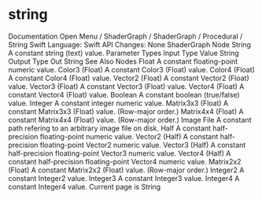 # string
 Documentation 
 Open Menu 
/
 ShaderGraph 
/
ShaderGraph
/
 Procedural 
/
 String 
Swift
Language: 
Swift
 API Changes: 
None
ShaderGraph Node
String
A constant string (text) value.
Parameter Types
Input
Type
Value
String
Output
Type
Out
String
See Also
Nodes
Float
A constant floating-point numeric value.
Color3 (Float)
A constant Color3 (Float) value.
Color4 (Float)
A constant Color4 (Float) value.
Vector2 (Float)
A constant Vector2 (Float) value.
Vector3 (Float)
A constant Vector3 (Float) value.
Vector4 (Float)
A constant Vector4 (Float) value.
Boolean
A constant boolean (true/false) value.
Integer
A constant integer numeric value.
Matrix3x3 (Float)
A constant Matrix3x3 (Float) value. (Row-major order.)
Matrix4x4 (Float)
A constant Matrix4x4 (Float) value. (Row-major order.)
Image File
A constant path refering to an arbitrary image file on disk.
Half
A constant half-precision floating-point numeric value.
Vector2 (Half)
A constant half-precision floating-point Vector2 numeric value.
Vector3 (Half)
A constant half-precision floating-point Vector3 numeric value.
Vector4 (Half)
A constant half-precision floating-point Vector4 numeric value.
Matrix2x2 (Float)
A constant Matrix2x2 (Float) value. (Row-major order.)
Integer2
A constant Integer2 value.
Integer3
A constant Integer3 value.
Integer4
A constant Integer4 value.
 Current page is String 